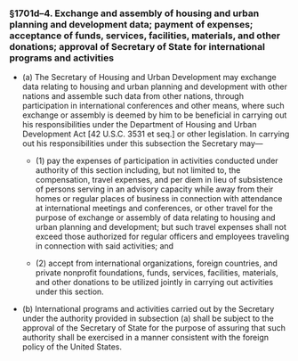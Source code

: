 ### §1701d–4. Exchange and assembly of housing and urban planning and development data; payment of expenses; acceptance of funds, services, facilities, materials, and other donations; approval of Secretary of State for international programs and activities
* (a) The Secretary of Housing and Urban Development may exchange data relating to housing and urban planning and development with other nations and assemble such data from other nations, through participation in international conferences and other means, where such exchange or assembly is deemed by him to be beneficial in carrying out his responsibilities under the Department of Housing and Urban Development Act [42 U.S.C. 3531 et seq.] or other legislation. In carrying out his responsibilities under this subsection the Secretary may—

  * (1) pay the expenses of participation in activities conducted under authority of this section including, but not limited to, the compensation, travel expenses, and per diem in lieu of subsistence of persons serving in an advisory capacity while away from their homes or regular places of business in connection with attendance at international meetings and conferences, or other travel for the purpose of exchange or assembly of data relating to housing and urban planning and development; but such travel expenses shall not exceed those authorized for regular officers and employees traveling in connection with said activities; and

  * (2) accept from international organizations, foreign countries, and private nonprofit foundations, funds, services, facilities, materials, and other donations to be utilized jointly in carrying out activities under this section.


* (b) International programs and activities carried out by the Secretary under the authority provided in subsection (a) shall be subject to the approval of the Secretary of State for the purpose of assuring that such authority shall be exercised in a manner consistent with the foreign policy of the United States.